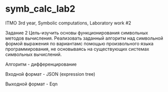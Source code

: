 # symb_calc_lab2
ITMO 3rd year, Symbolic computations, Laboratory work #2

Задание 2
Цель-изучить основы функционирования символьных методов вычисления. 
Реализовать заданный алгоритм над символьной формой выражения по вариантамс помощью произвольного языка программирования, не основываясь на существующих системах символьных вычислений.

Алгоритм - дифференцирование

Входной формат - JSON (expression tree)

Выходной формат - Eqn
